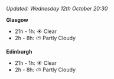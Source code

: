 *Updated: Wednesday 12th October 20:30*

**Glasgow**

* 21h - 1h: :sunny: Clear
* 2h - 8h: :partly_sunny: Partly Cloudy

**Edinburgh**

* 21h - 1h: :sunny: Clear
* 2h - 8h: :partly_sunny: Partly Cloudy

